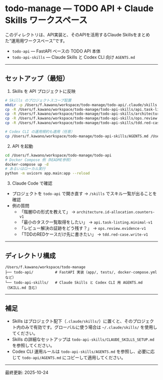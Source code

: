 # todo-manage — TODO API + Claude Skills ワークスペース

このディレクトリは、API実装と、そのAPIを活用するClaude Skillsをまとめた“運用用ワークスペース”です。

- `todo-api` — FastAPI ベースの TODO API 本体
- `todo-api-skills` — Claude Skills と Codex CLI 向け `AGENTS.md`

---

## セットアップ（最短）

1) Skills を API プロジェクトに反映

```bash
# Skills のプロジェクトスコープ配置
mkdir -p /Users/f.kawano/workspace/todo-manage/todo-api/.claude/skills
cp -R /Users/f.kawano/workspace/todo-manage/todo-api-skills/api.task-listing.minimal-v1            /Users/f.kawano/workspace/todo-manage/todo-api/.claude/skills/
cp -R /Users/f.kawano/workspace/todo-manage/todo-api-skills/architecture.id-allocation.counters-v1 /Users/f.kawano/workspace/todo-manage/todo-api/.claude/skills/
cp -R /Users/f.kawano/workspace/todo-manage/todo-api-skills/ops.review.evidence-v1                 /Users/f.kawano/workspace/todo-manage/todo-api/.claude/skills/
cp -R /Users/f.kawano/workspace/todo-manage/todo-api-skills/tdd.red-case.write-v1                  /Users/f.kawano/workspace/todo-manage/todo-api/.claude/skills/

# Codex CLI の運用規約も適用（任意）
cp /Users/f.kawano/workspace/todo-manage/todo-api-skills/AGENTS.md /Users/f.kawano/workspace/todo-manage/todo-api/AGENTS.md
```

2) API を起動

```bash
cd /Users/f.kawano/workspace/todo-manage/todo-api
# Docker Compose 例（README参照）
docker-compose up -d
# あるいはローカル実行
python -m uvicorn app.main:app --reload
```

3) Claude Code で確認

- プロジェクトを `todo-api` で開き直す → `/skills` でスキル一覧が出ることを確認
- 例の質問
  - 「階層IDの形式を教えて」 → `architecture.id-allocation.counters-v1`
  - 「最小のタスク一覧取得をしたい」 → `api.task-listing.minimal-v1`
  - 「レビュー解決の証跡をどう残す？」 → `ops.review.evidence-v1`
  - 「TDDのREDケースだけ先に書きたい」 → `tdd.red-case.write-v1`

---

## ディレクトリ構成

```
/Users/f.kawano/workspace/todo-manage
├── todo-api/          # FastAPI 実装（app/, tests/, docker-compose.yml など）
└── todo-api-skills/   # Claude Skills と Codex CLI 用 AGENTS.md（SKILL.md 含む）
```

---

## 補足

- Skills はプロジェクト配下（`.claude/skills/`）に置くと、そのプロジェクト内のみで有効です。グローバルに使う場合は `~/.claude/skills/` を使用してください。
- Skills の詳細なセットアップは `todo-api-skills/CLAUDE_SKILLS_SETUP.md` を参照してください。
- Codex CLI 運用ルールは `todo-api-skills/AGENTS.md` を参照し、必要に応じて `todo-api/AGENTS.md` にコピーして適用してください。

---

最終更新: 2025-10-24
